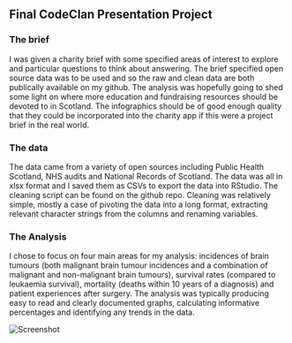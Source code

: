 ## Final CodeClan Presentation Project 

### The brief 

I was given a charity brief with some specified areas of interest to explore and particular questions to think about answering. The brief specified open source data was to be used and so the raw and clean data are both publically available on my github. The analysis was hopefully going to shed some light on where more education and fundraising resources should be devoted to in Scotland. The infographics should be of good enough quality that they could be incorporated into the charity app if this were a project brief in the real world. 

### The data 

The data came from a variety of open sources including Public Health Scotland, NHS audits and National Records of Scotland. The data was all in xlsx format and I saved them as CSVs to export the data into RStudio. The cleaning script can be found on the github repo. Cleaning was relatively simple, mostly a case of pivoting the data into a long format, extracting relevant character strings from the columns and renaming variables.  

### The Analysis 

I chose to focus on four main areas for my analysis: incidences of brain tumours (both malignant brain tumour incidences and a combination of malignant and non-malignant brain tumours), survival rates (compared to leukaemia survival), mortality (deaths within 10 years of a diagnosis) and patient experiences after surgery. The analysis was typically producing easy to read and clearly documented graphs, calculating informative percentages and identifying any trends in the data. 

![Screenshot](final_project/images_for_github_readme/analysis.png) 
